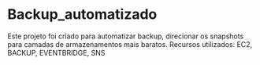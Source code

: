 # Backup_automatizado
Este projeto foi criado para automatizar backup, direcionar os snapshots para camadas de armazenamentos mais baratos. Recursos utilizados: EC2, BACKUP, EVENTBRIDGE, SNS

